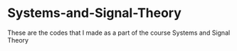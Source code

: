 # Systems-and-Signal-Theory
These are the codes that I made as a part of the course Systems and Signal Theory
